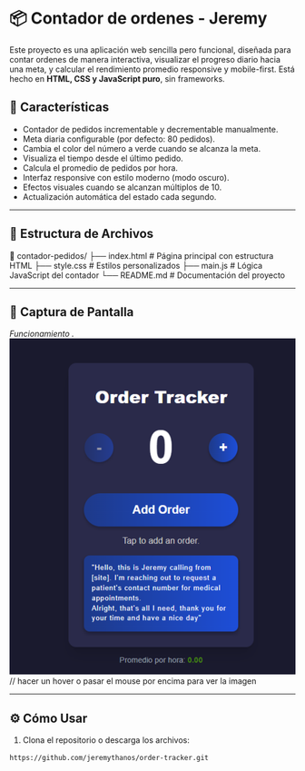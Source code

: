 # 📦 Contador de ordenes - Jeremy

Este proyecto es una aplicación web sencilla pero funcional, diseñada para contar ordenes de manera interactiva, visualizar el progreso diario hacia una meta, y calcular el rendimiento promedio responsive y mobile-first. Está hecho en **HTML, CSS y JavaScript puro**, sin frameworks.

## 🚀 Características

- Contador de pedidos incrementable y decrementable manualmente.
- Meta diaria configurable (por defecto: 80 pedidos).
- Cambia el color del número a verde cuando se alcanza la meta.
- Visualiza el tiempo desde el último pedido.
- Calcula el promedio de pedidos por hora.
- Interfaz responsive con estilo moderno (modo oscuro).
- Efectos visuales cuando se alcanzan múltiplos de 10.
- Actualización automática del estado cada segundo.

---

## 📂 Estructura de Archivos

📁 contador-pedidos/
├── index.html # Página principal con estructura HTML
├── style.css # Estilos personalizados
├── main.js # Lógica JavaScript del contador
└── README.md # Documentación del proyecto


---

## 📸 Captura de Pantalla

*Funcionamiento .*
![alt text](image.png)// hacer un hover o pasar el mouse por encima para ver la imagen

---

## ⚙️ Cómo Usar

1. Clona el repositorio o descarga los archivos:

```bash
https://github.com/jeremythanos/order-tracker.git
